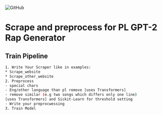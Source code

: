 
![GitHub](https://img.shields.io/github/license/DFGANDP/StyleGan2-Ada_Encoder_projector)

# Scrape and preprocess for PL GPT-2 Rap Generator

## Train Pipeline
```bash
1. Write Your Scraper like in examples:
* Scrape_website
* Scrape_other_website
2. Preprocess
- special chars
- Eng/other language than pl remove [uses Transformers]
- remove similar (e.g two songs which differs only one line)
[uses Transformers] and Sickit-Learn for threshold setting
- Write your preprocwessing
3. Train Model
```
